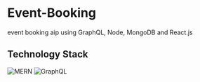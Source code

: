 # Event-Booking
event booking aip using GraphQL, Node, MongoDB and React.js

## Technology Stack 
![MERN](https://codingthesmartway.com/wp-content/uploads/2019/01/mern_logo.png)
![GraphQL](https://cdn-images-1.medium.com/max/1000/1*IvCDlfi3vQfgyKO1eFv4jA.png)
<br>
